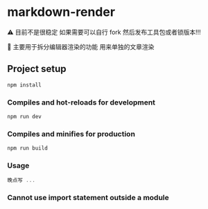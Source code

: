 # markdown-render

⚠️ 目前不是很稳定 如果需要可以自行 fork 然后发布工具包或者锁版本!!!

🍣 主要用于拆分编辑器渲染的功能 用来单独的文章渲染

## Project setup
```
npm install
```

### Compiles and hot-reloads for development
```
npm run dev
```

### Compiles and minifies for production
```
npm run build
```

### Usage

```javascript
晚点写 ...
```



### Cannot use import statement outside a module